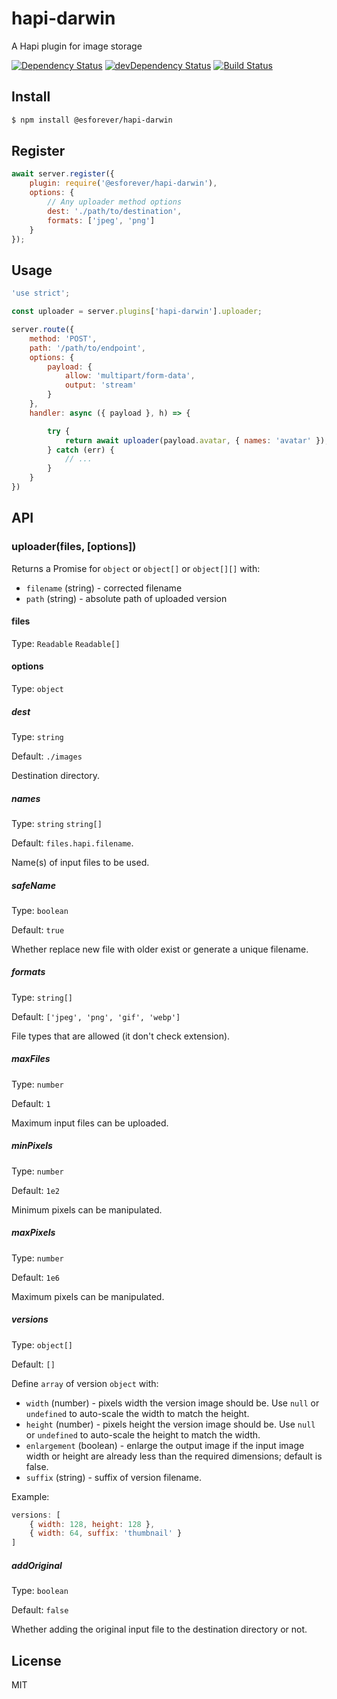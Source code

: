 # hapi-darwin

A Hapi plugin for image storage

[![Dependency Status](https://david-dm.org/ecmascriptforever/hapi-darwin.svg)](https://david-dm.org/ecmascriptforever/hapi-darwin)
[![devDependency Status](https://david-dm.org/ecmascriptforever/hapi-darwin.svg?theme=shields.io)](https://david-dm.org/ecmascriptforever/hapi-darwin?type=dev)
[![Build Status](https://travis-ci.org/ecmascriptforever/hapi-darwin.svg?branch=master)](https://travis-ci.org/ecmascriptforever/hapi-darwin)

## Install

```bash
$ npm install @esforever/hapi-darwin
```

## Register

```js
await server.register({
    plugin: require('@esforever/hapi-darwin'),
    options: {
        // Any uploader method options
        dest: './path/to/destination',
        formats: ['jpeg', 'png']
    }
});
```

## Usage

```js
'use strict';

const uploader = server.plugins['hapi-darwin'].uploader;

server.route({
    method: 'POST',
    path: '/path/to/endpoint',
    options: {
        payload: {
            allow: 'multipart/form-data',
            output: 'stream'
        }
    },
    handler: async ({ payload }, h) => {

        try {
            return await uploader(payload.avatar, { names: 'avatar' });
        } catch (err) {
            // ...
        }
    }
})
```

## API

### uploader(files, [options])

Returns a Promise for `object` or `object[]` or `object[][]` with:

- `filename` (string) - corrected filename
- `path` (string) - absolute path of uploaded version

#### files

Type: `Readable` `Readable[]`

#### options

Type: `object`

##### dest

Type: `string`

Default: `./images`

Destination directory.

##### names

Type: `string` `string[]`

Default: `files.hapi.filename`.

Name(s) of input files to be used.

##### safeName

Type: `boolean`

Default: `true`

Whether replace new file with older exist or generate a unique filename.

##### formats

Type: `string[]`

Default: `['jpeg', 'png', 'gif', 'webp']`

File types that are allowed (it don't check extension).

##### maxFiles

Type: `number`

Default: `1`

Maximum input files can be uploaded.

##### minPixels

Type: `number`

Default: `1e2`

Minimum pixels can be manipulated.

##### maxPixels

Type: `number`

Default: `1e6`

Maximum pixels can be manipulated.

##### versions

Type: `object[]`

Default: `[]`

Define `array` of version `object` with:

- `width` (number) - pixels width the version image should be. Use `null` or `undefined` to auto-scale the width to match the height.
- `height` (number) - pixels height the version image should be. Use `null` or `undefined` to auto-scale the height to match the width.
- `enlargement` (boolean) - enlarge the output image if the input image width or height are already less than the required dimensions; default is false.
- `suffix` (string) - suffix of version filename.

Example:

```js
versions: [
    { width: 128, height: 128 },
    { width: 64, suffix: 'thumbnail' }
]
```

##### addOriginal

Type: `boolean`

Default: `false`

Whether adding the original input file to the destination directory or not.

## License

MIT
